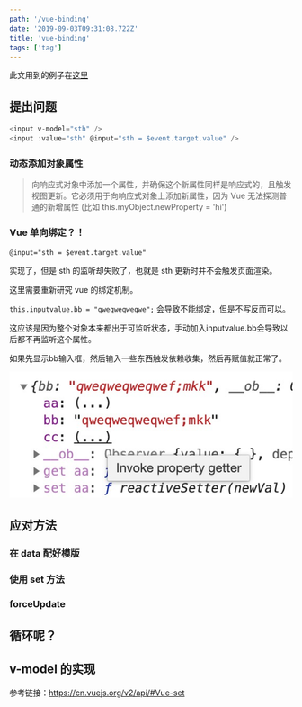 ```yaml
---
path: '/vue-binding'
date: '2019-09-03T09:31:08.722Z'
title: 'vue-binding'
tags: ['tag']
---
```


此文用到的例子在[这里](https://codesandbox.io/embed/vue-template-9hx3h)

## 提出问题

```javascript
<input v-model="sth" />
<input :value="sth" @input="sth = $event.target.value" />
```

### 动态添加对象属性

> 向响应式对象中添加一个属性，并确保这个新属性同样是响应式的，且触发视图更新。它必须用于向响应式对象上添加新属性，因为 Vue 无法探测普通的新增属性 (比如 this.myObject.newProperty = 'hi')

### Vue 单向绑定？！

```
@input="sth = $event.target.value"
```

实现了，但是 sth 的监听却失败了，也就是 sth 更新时并不会触发页面渲染。

这里需要重新研究 vue 的绑定机制。

`this.inputvalue.bb = "qweqweqweqwe";` 会导致不能绑定，但是不写反而可以。

这应该是因为整个对象本来都出于可监听状态，手动加入inputvalue.bb会导致以后都不再监听这个属性。

如果先显示bb输入框，然后输入一些东西触发依赖收集，然后再赋值就正常了。

![](property.png)

## 应对方法

### 在 data 配好模版

### 使用 set 方法

### forceUpdate

## 循环呢？

## v-model 的实现

参考链接：https://cn.vuejs.org/v2/api/#Vue-set